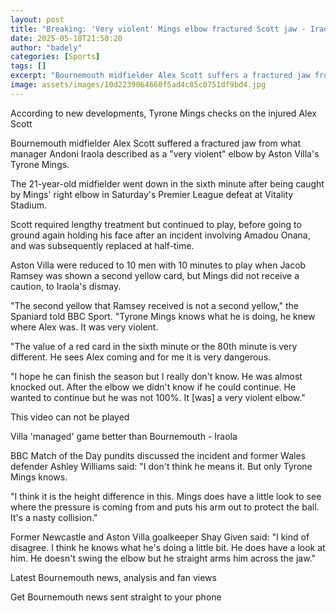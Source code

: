 ```yaml
---
layout: post
title: "Breaking: 'Very violent' Mings elbow fractured Scott jaw - Iraola"
date: 2025-05-10T21:50:20
author: "badely"
categories: [Sports]
tags: []
excerpt: "Bournemouth midfielder Alex Scott suffers a fractured jaw from what manager Andoni Iraola describes as a 'very violent' elbow by Aston Villa's Tyrone "
image: assets/images/10d2239064660f5ad4c85c0751df9bd4.jpg
---
```


According to new developments, Tyrone Mings checks on the injured Alex Scott

Bournemouth midfielder Alex Scott suffered a fractured jaw from what manager Andoni Iraola described as a "very violent" elbow by Aston Villa's Tyrone Mings.

The 21-year-old midfielder went down in the sixth minute after being caught by Mings' right elbow in Saturday's Premier League defeat at Vitality Stadium.

Scott required lengthy treatment but continued to play, before going to ground again holding his face after an incident involving Amadou Onana, and was subsequently replaced at half-time.

Aston Villa were reduced to 10 men with 10 minutes to play when Jacob Ramsey was shown a second yellow card, but Mings did not receive a caution, to Iraola's dismay.

"The second yellow that Ramsey received is not a second yellow," the Spaniard told BBC Sport. "Tyrone Mings knows what he is doing, he knew where Alex was. It was very violent.

"The value of a red card in the sixth minute or the 80th minute is very different. He sees Alex coming and for me it is very dangerous.

"I hope he can finish the season but I really don't know. He was almost knocked out. After the elbow we didn't know if he could continue. He wanted to continue but he was not 100%. It [was] a very violent elbow."

This video can not be played

Villa 'managed' game better than Bournemouth - Iraola

BBC Match of the Day pundits discussed the incident and former Wales defender Ashley Williams said: "I don't think he means it. But only Tyrone Mings knows.

 "I think it is the height difference in this. Mings does have a little look to see where the pressure is coming from and puts his arm out to protect the ball. It's a nasty collision."

Former Newcastle and Aston Villa goalkeeper Shay Given said: "I kind of disagree. I think he knows what he's doing a little bit. He does have a look at him. He doesn't swing the elbow but he straight arms him across the jaw."

Latest Bournemouth news, analysis and fan views

Get Bournemouth news sent straight to your phone


